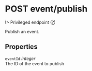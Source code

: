 # <span class="badge badge-light">POST</span> <span class="badge badge-light">event/publish</span>

!> Privileged endpoint ([?](privileged.md))

Publish an event.

## Properties

`eventId` *integer*  
The ID of the event to publish



